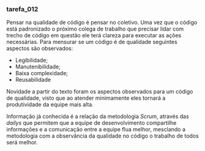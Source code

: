 ### tarefa_012

Pensar na qualidade de código é pensar no coletivo. Uma vez que o código está padronizado o próximo colega de trabalho que precisar lidar com trecho de código em questão ele terá clareza para executar as ações necessárias. Para mensurar se um código é de qualidade seguintes aspectos são observados:

- Legibilidade;
- Manutenibilidade;
- Baixa complexidade;
- Reusabilidade

Novidade a partir do texto foram os aspectos observados para um código de qualidade, visto que ao atender minimamente eles tornará a produtividade da equipe mais alta.

Informação já conhecida é a relação da metodologia *Scrum*, através das *dailys* que permitem que a equipe de desenvolvimento compartilhe informações e a comunicação entre a equipe flua melhor, mesclando a metodologia com a observância da qualidade no código o trabalho de todos será melhor.